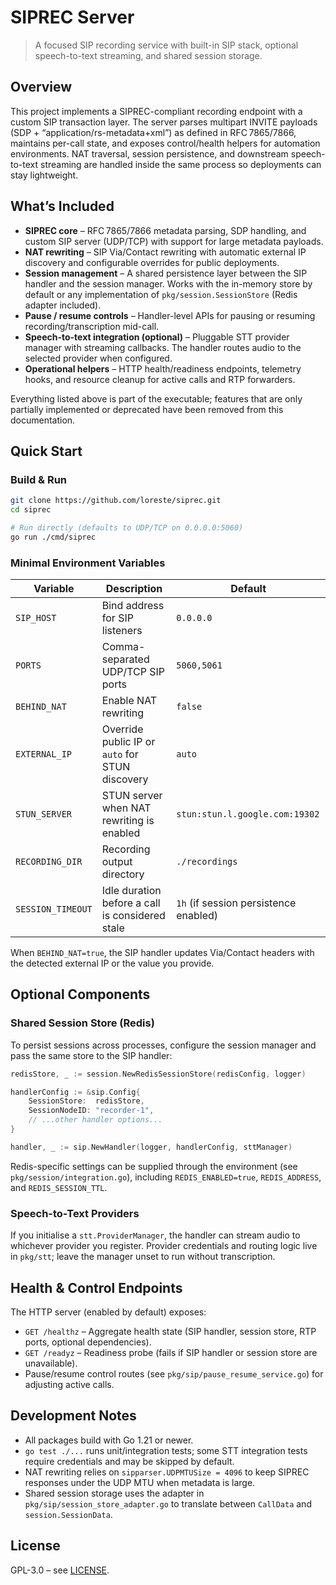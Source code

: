 # SIPREC Server

> A focused SIP recording service with built-in SIP stack, optional speech-to-text streaming, and shared session storage.

## Overview

This project implements a SIPREC-compliant recording endpoint with a custom SIP transaction layer. The server parses multipart INVITE payloads (SDP + “application/rs-metadata+xml”) as defined in RFC 7865/7866, maintains per-call state, and exposes control/health helpers for automation environments. NAT traversal, session persistence, and downstream speech-to-text streaming are handled inside the same process so deployments can stay lightweight.

## What’s Included

- **SIPREC core** – RFC 7865/7866 metadata parsing, SDP handling, and custom SIP server (UDP/TCP) with support for large metadata payloads.
- **NAT rewriting** – SIP Via/Contact rewriting with automatic external IP discovery and configurable overrides for public deployments.
- **Session management** – A shared persistence layer between the SIP handler and the session manager. Works with the in-memory store by default or any implementation of `pkg/session.SessionStore` (Redis adapter included).
- **Pause / resume controls** – Handler-level APIs for pausing or resuming recording/transcription mid-call.
- **Speech-to-text integration (optional)** – Pluggable STT provider manager with streaming callbacks. The handler routes audio to the selected provider when configured.
- **Operational helpers** – HTTP health/readiness endpoints, telemetry hooks, and resource cleanup for active calls and RTP forwarders.

Everything listed above is part of the executable; features that are only partially implemented or deprecated have been removed from this documentation.

## Quick Start

### Build & Run

```bash
git clone https://github.com/loreste/siprec.git
cd siprec

# Run directly (defaults to UDP/TCP on 0.0.0.0:5060)
go run ./cmd/siprec
```

### Minimal Environment Variables

| Variable | Description | Default |
| --- | --- | --- |
| `SIP_HOST` | Bind address for SIP listeners | `0.0.0.0` |
| `PORTS` | Comma-separated UDP/TCP SIP ports | `5060,5061` |
| `BEHIND_NAT` | Enable NAT rewriting | `false` |
| `EXTERNAL_IP` | Override public IP or `auto` for STUN discovery | `auto` |
| `STUN_SERVER` | STUN server when NAT rewriting is enabled | `stun:stun.l.google.com:19302` |
| `RECORDING_DIR` | Recording output directory | `./recordings` |
| `SESSION_TIMEOUT` | Idle duration before a call is considered stale | `1h` (if session persistence enabled) |

When `BEHIND_NAT=true`, the SIP handler updates Via/Contact headers with the detected external IP or the value you provide.

## Optional Components

### Shared Session Store (Redis)

To persist sessions across processes, configure the session manager and pass the same store to the SIP handler:

```go
redisStore, _ := session.NewRedisSessionStore(redisConfig, logger)

handlerConfig := &sip.Config{
    SessionStore:  redisStore,
    SessionNodeID: "recorder-1",
    // ...other handler options...
}

handler, _ := sip.NewHandler(logger, handlerConfig, sttManager)
```

Redis-specific settings can be supplied through the environment (see `pkg/session/integration.go`), including `REDIS_ENABLED=true`, `REDIS_ADDRESS`, and `REDIS_SESSION_TTL`.

### Speech-to-Text Providers

If you initialise a `stt.ProviderManager`, the handler can stream audio to whichever provider you register. Provider credentials and routing logic live in `pkg/stt`; leave the manager unset to run without transcription.

## Health & Control Endpoints

The HTTP server (enabled by default) exposes:

- `GET /healthz` – Aggregate health state (SIP handler, session store, RTP ports, optional dependencies).
- `GET /readyz` – Readiness probe (fails if SIP handler or session store are unavailable).
- Pause/resume control routes (see `pkg/sip/pause_resume_service.go`) for adjusting active calls.

## Development Notes

- All packages build with Go 1.21 or newer.
- `go test ./...` runs unit/integration tests; some STT integration tests require credentials and may be skipped by default.
- NAT rewriting relies on `sipparser.UDPMTUSize = 4096` to keep SIPREC responses under the UDP MTU when metadata is large.
- Shared session storage uses the adapter in `pkg/sip/session_store_adapter.go` to translate between `CallData` and `session.SessionData`.

## License

GPL-3.0 – see [LICENSE](LICENSE).
